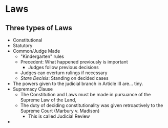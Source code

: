 # Laws

## Three types of Laws

- Constitutional
- Statutory
- Common/Judge Made
	- "Kindergarten" rules
	- Precedent: What happened previously is important
		- Judges follow previous decisions
	- Judges can overturn rulings if necessary
	- *Stare Decisis*: Standing on decided cases
- The powers given to the judicial branch in Article III are... tiny.
- Supremacy Clause
	- The Constitution and Laws must be made in pursuance of the Supreme Law of the Land,
	- The duty of deciding constitutionality was given retroactively to the Supreme Court (Marbury v. Madison)
		- This is called Judicial Review
- 
